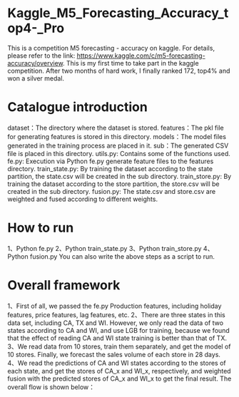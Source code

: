 # Kaggle_M5_Forecasting_Accuracy_top4-_Pro
This is a competition M5 forecasting - accuracy on kaggle. For details, please refer to the link: https://www.kaggle.com/c/m5-forecasting-accuracy/overview. This is my first time to take part in the kaggle competition. After two months of hard work, I finally ranked 172, top4% and won a silver medal.

# Catalogue introduction
dataset：The directory where the dataset is stored.
features：The pkl file for generating features is stored in this directory.
models：The model files generated in the training process are placed in it.
sub：The generated CSV file is placed in this directory.
utils.py: Contains some of the functions used.
fe.py: Execution via Python fe.py generate feature files to the features directory.
train_state.py: By training the dataset according to the state partition, the state.csv will be created in the sub directory.
train_store.py: By training the dataset according to the store partition, the store.csv will be created in the sub directory.
fusion.py: The state.csv and store.csv are weighted and fused according to different weights.

# How to run
1、Python fe.py
2、Python train_state.py
3、Python train_store.py
4、Python fusion.py
You can also write the above steps as a script to run.

# Overall framework
1、First of all, we passed the fe.py Production features, including holiday features, price features, lag features, etc.
2、There are three states in this data set, including CA, TX and WI. However, we only read the data of two states according to CA and WI, and use LGB for training, because we found that the effect of reading CA and WI state training is better than that of TX.
3、We read data from 10 stores, train them separately, and get the model of 10 stores. Finally, we forecast the sales volume of each store in 28 days.
4、We read the predictions of CA and WI states according to the stores of each state, and get the stores of CA_x and WI_x, respectively, and weighted fusion with the predicted stores of CA_x and WI_x to get the final result. The overall flow is shown below：
